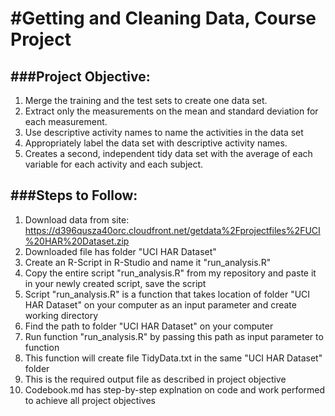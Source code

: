 #Getting and Cleaning Data, Course Project
=========================================

###Project Objective:
---------------------

 1. Merge the training and the test sets to create one data set.
 2. Extract only the measurements on the mean and standard deviation for each measurement. 
 3. Use descriptive activity names to name the activities in the data set
 4. Appropriately label the data set with descriptive activity names. 
 5. Creates a second, independent tidy data set with the average of each variable for each activity and each subject. 

###Steps to Follow:
-------------------

 1. Download data from site: https://d396qusza40orc.cloudfront.net/getdata%2Fprojectfiles%2FUCI%20HAR%20Dataset.zip
 2. Downloaded file has folder "UCI HAR Dataset"
 3. Create an R-Script in R-Studio and name it "run_analysis.R"
 4. Copy the entire script "run_analysis.R" from my repository and paste it in your newly created script, save the script
 5. Script "run_analysis.R" is a function that takes location of folder "UCI HAR Dataset" on your computer as an input parameter and create working directory
 6. Find the path to folder "UCI HAR Dataset" on your computer
 7. Run function "run_analysis.R" by passing this path as input parameter to function
 8. This function will create file TidyData.txt in the same "UCI HAR Dataset" folder
 9. This is the required output file as described in project objective
 10. Codebook.md has step-by-step explnation on code and work performed to achieve all project objectives
